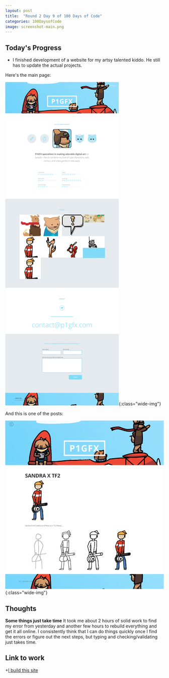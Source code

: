 ```yaml
---
layout: post
title:  "Round 2 Day 9 of 100 Days of Code"
categories: 100DaysofCode
image: screenshot-main.png
---
```


## Today's Progress
+ I finished development of a website for my artsy talented kiddo. He still has to update the actual projects.

Here's the main page: 

![Main Site](/images/screenshot-main.png){:class="wide-img"}

And this is one of the posts: 

![A post](/images/screenshot-sub.png){:class="wide-img"}




## Thoughts  
**Some things just take time** It took me about 2 hours of solid work to find my error from yesterday and another few hours to rebuild everything and get it all online. I consistently think that I can do things quickly once I find the errors or figure out the next steps, but typing and checking/validating just takes time. 

## Link to work
+[I build this site](http://p1gfx.com)
